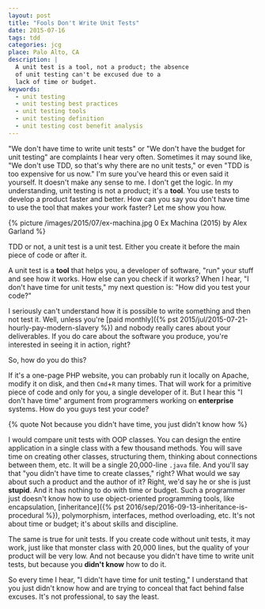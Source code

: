```yaml
---
layout: post
title: "Fools Don't Write Unit Tests"
date: 2015-07-16
tags: tdd
categories: jcg
place: Palo Alto, CA
description: |
  A unit test is a tool, not a product; the absence
  of unit testing can't be excused due to a
  lack of time or budget.
keywords:
  - unit testing
  - unit testing best practices
  - unit testing tools
  - unit testing definition
  - unit testing cost benefit analysis
---
```


"We don't have time to write unit tests" or "We don't have the
budget for unit testing" are complaints I hear very often. Sometimes it
may sound like, "We don't use TDD, so that's why there are no unit tests," or even
"TDD is too expensive for us now." I'm sure you've heard this or even
said it yourself. It doesn't make any sense to me. I don't get the
logic. In my understanding, unit testing is not
a product; it's a **tool**. You use tests to develop a product
faster and better. How can you say you don't have time to use
the tool that makes your work faster? Let me show you how.

<!--more-->

{% picture /images/2015/07/ex-machina.jpg 0 Ex Machina (2015) by Alex Garland %}

TDD or not, a unit test is a unit test. Either you create it before
the main piece of code or after it.

A unit test is a **tool** that helps you, a developer of software,
"run" your stuff and see how it works. How else can you check if it works?
When I hear, "I don't have time for unit tests," my next question is:
"How did you test your code?"

I seriously can't understand how it is possible to write something
and then not test it. Well, unless you're
[paid monthly]({% pst 2015/jul/2015-07-21-hourly-pay-modern-slavery %})
and nobody really cares about your deliverables. If you do care about the software
you produce, you're interested in seeing it in action, right?

So, how do you do this?

If it's a one-page PHP website, you can probably run it locally on Apache,
modify it on disk, and then `Cmd`+`R` many times. That will work for a primitive
piece of code and only for you, a single developer of it. But I hear
this "I don't have time" argument from programmers working on **enterprise**
systems. How do you guys test your code?

{% quote Not because you didn't have time, you just didn't know how %}

I would compare unit tests with OOP classes. You can design the entire application
in a single class with a few thousand methods. You will save time on creating
other classes, structuring them, thinking about connections between them, etc.
It will be a single 20,000-line `.java` file. And you'll say that "you didn't
have time to create classes," right? What would we say about such a product and the
author of it? Right, we'd say he or she is just **stupid**. And it has nothing
to do with time or budget. Such a programmer just doesn't know how to use
object-oriented programming tools, like encapsulation,
[inheritance]({% pst 2016/sep/2016-09-13-inheritance-is-procedural %}), polymorphism,
interfaces, method overloading, etc. It's not about time or budget; it's about
skills and discipline.

The same is true for unit tests. If you create code without unit tests,
it may work, just like that monster class with 20,000 lines, but the quality
of your product will be very low. And not because you didn't have time to
write unit tests, but because you **didn't know** how to do it.

So every time I hear, "I didn't have time for unit testing," I understand
that you just didn't know how and are trying to conceal that fact behind
false excuses. It's not professional, to say the least.

